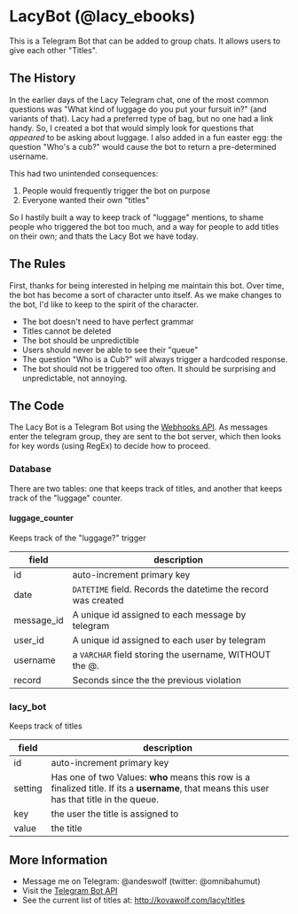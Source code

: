 # LacyBot (@lacy_ebooks)
This is a Telegram Bot that can be added to group chats. It allows users to give each other "Titles".

## The History
In the earlier days of the Lacy Telegram chat, one of the most common questions was "What kind of luggage do you put your fursuit in?" (and variants of that). Lacy had a preferred type of bag, but no one had a link handy. So, I created a bot that would simply look for questions that *appeared* to be asking about luggage. I also added in a fun easter egg: the question "Who's a cub?" would cause the bot to return a pre-determined username.

This had two unintended consequences:
1. People would frequently trigger the bot on purpose
2. Everyone wanted their own "titles"

So I hastily built a way to keep track of "luggage" mentions, to shame people who triggered the bot too much, and a way for people to add titles on their own; and thats the Lacy Bot we have today.

## The Rules
First, thanks for being interested in helping me maintain this bot. Over time, the bot has become a sort of character unto itself. As we make changes to the bot, I'd like to keep to the spirit of the character.

- The bot doesn't need to have perfect grammar
- Titles cannot be deleted
- The bot should be unpredictible
- Users should never be able to see their "queue"
- The question "Who is a Cub?" will always trigger a hardcoded response.
- The bot should not be triggered too often. It should be surprising and unpredictable, not annoying.

## The Code
The Lacy Bot is a Telegram Bot using the [Webhooks API](https://core.telegram.org/bots/api#getting-updates). As messages enter the telegram group, they are sent to the bot server, which then looks for key words (using RegEx) to decide how to proceed.

### Database
There are two tables: one that keeps track of titles, and another that keeps track of the "luggage" counter.

#### luggage_counter
Keeps track of the "luggage?" trigger

field | description
------|------------
id | auto-increment primary key
date | `DATETIME` field. Records the datetime the record was created
message_id | A unique id assigned to each message by telegram
user_id | A unique id assigned to each user by telegram
username | a `VARCHAR` field storing the username, WITHOUT the @.
record | Seconds since the the previous violation


### lacy_bot
Keeps track of titles

field | description
------|------------
id | auto-increment primary key
setting | Has one of two Values: **who** means this row is a finalized title. If its a **username**, that means this user has that title in the queue.
key | the user the title is assigned to
value | the title

## More Information
- Message me on Telegram: @andeswolf (twitter: @omnibahumut)
- Visit the [Telegram Bot API](https://core.telegram.org/bots/api)
- See the current list of titles at: http://kovawolf.com/lacy/titles